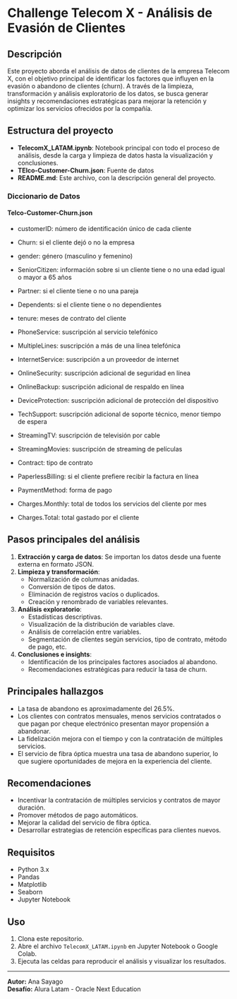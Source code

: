 # Challenge Telecom X - Análisis de Evasión de Clientes

## Descripción

Este proyecto aborda el análisis de datos de clientes de la empresa Telecom X, con el objetivo principal de identificar los factores que influyen en la evasión o abandono de clientes (churn). A través de la limpieza, transformación y análisis exploratorio de los datos, se busca generar insights y recomendaciones estratégicas para mejorar la retención y optimizar los servicios ofrecidos por la compañía.

## Estructura del proyecto

- **TelecomX_LATAM.ipynb**: Notebook principal con todo el proceso de análisis, desde la carga y limpieza de datos hasta la visualización y conclusiones.
- **TElco-Customer-Churn.json**: Fuente de datos
- **README.md**: Este archivo, con la descripción general del proyecto.

### Diccionario de Datos

#### Telco-Customer-Churn.json
* customerID: número de identificación único de cada cliente
* Churn: si el cliente dejó o no la empresa

* gender: género (masculino y femenino)
* SeniorCitizen: información sobre si un cliente tiene o no una edad igual o mayor a 65 años
* Partner: si el cliente tiene o no una pareja
* Dependents: si el cliente tiene o no dependientes
* tenure: meses de contrato del cliente

* PhoneService: suscripción al servicio telefónico
* MultipleLines: suscripción a más de una línea telefónica

* InternetService: suscripción a un proveedor de internet
* OnlineSecurity: suscripción adicional de seguridad en línea
* OnlineBackup: suscripción adicional de respaldo en línea
* DeviceProtection: suscripción adicional de protección del dispositivo
* TechSupport: suscripción adicional de soporte técnico, menor tiempo de espera
* StreamingTV: suscripción de televisión por cable
* StreamingMovies: suscripción de streaming de películas

* Contract: tipo de contrato
* PaperlessBilling: si el cliente prefiere recibir la factura en línea
* PaymentMethod: forma de pago

* Charges.Monthly: total de todos los servicios del cliente por mes
* Charges.Total: total gastado por el cliente

## Pasos principales del análisis

1. **Extracción y carga de datos**: Se importan los datos desde una fuente externa en formato JSON.
2. **Limpieza y transformación**: 
   - Normalización de columnas anidadas.
   - Conversión de tipos de datos.
   - Eliminación de registros vacíos o duplicados.
   - Creación y renombrado de variables relevantes.
3. **Análisis exploratorio**:
   - Estadísticas descriptivas.
   - Visualización de la distribución de variables clave.
   - Análisis de correlación entre variables.
   - Segmentación de clientes según servicios, tipo de contrato, método de pago, etc.
4. **Conclusiones e insights**: 
   - Identificación de los principales factores asociados al abandono.
   - Recomendaciones estratégicas para reducir la tasa de churn.

## Principales hallazgos

- La tasa de abandono es aproximadamente del 26.5%.
- Los clientes con contratos mensuales, menos servicios contratados o que pagan por cheque electrónico presentan mayor propensión a abandonar.
- La fidelización mejora con el tiempo y con la contratación de múltiples servicios.
- El servicio de fibra óptica muestra una tasa de abandono superior, lo que sugiere oportunidades de mejora en la experiencia del cliente.

## Recomendaciones

- Incentivar la contratación de múltiples servicios y contratos de mayor duración.
- Promover métodos de pago automáticos.
- Mejorar la calidad del servicio de fibra óptica.
- Desarrollar estrategias de retención específicas para clientes nuevos.

## Requisitos

- Python 3.x
- Pandas
- Matplotlib
- Seaborn
- Jupyter Notebook

## Uso

1. Clona este repositorio.
2. Abre el archivo `TelecomX_LATAM.ipynb` en Jupyter Notebook o Google Colab.
3. Ejecuta las celdas para reproducir el análisis y visualizar los resultados.

---

**Autor:** Ana Sayago  
**Desafío:** Alura Latam - Oracle Next Education  

